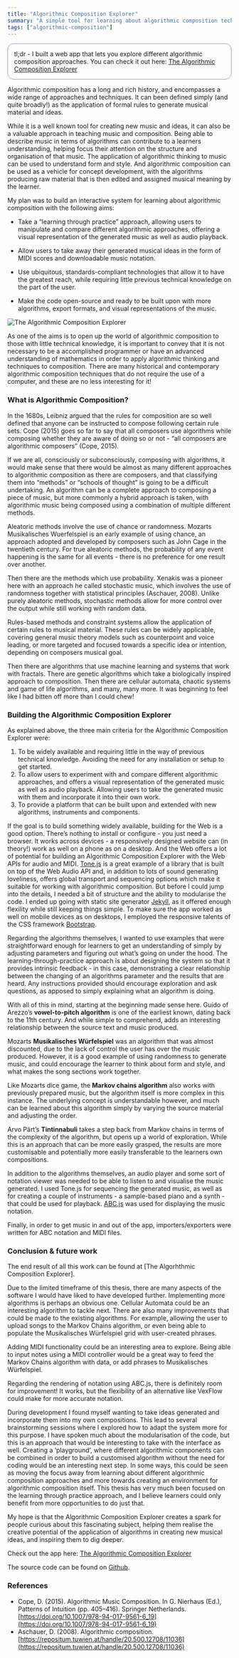 ```yaml
---
title: "Algorithmic Composition Explorer"
summary: "A simple tool for learning about algorithmic composition techniques."
tags: ["algorithmic-composition"]
---
```


<p style="border: 1px solid #999; padding: 1em; border-radius: 1em;">tl;dr - I built a web app that lets you explore different algorithmic composition approaches. You can check it out here: <a href="https://stephengardener.com/ace" target="_blank">The Algorithmic Composition Explorer</a></p>

Algorithmic composition has a long and rich history, and encompasses a wide range of approaches and techniques. It can been defined simply (and quite broadly!) as the application of formal rules to generate musical material and ideas.

While it is a well known tool for creating new music and ideas, it can also be a valuable approach in teaching music and composition. Being able to describe music in terms of algorithms can contribute to a learners understanding, helping focus their attention on the structure and organisation of that music. The application of algorithmic thinking to music can be used to understand form and style. And algorithmic composition can be used as a vehicle for concept development, with the algorithms producing raw material that is then edited and assigned musical meaning by the learner.

My plan was to build an interactive system for learning about algorithmic composition with the following aims:

* Take a “learning through practice” approach, allowing users to manipulate and compare different algorithmic approaches, offering a visual representation of the generated music as well as audio playback.

* Allow users to take away their generated musical ideas in the form of MIDI scores and downloadable music notation.
* Use ubiquitous, standards-compliant technologies that allow it to have the greatest reach, while requiring little previous technical knowledge on the part of the user.
* Make the code open-source and ready to be built upon with more algorithms, export formats, and visual representations of the music.

![The Algorithmic Composition Explorer](/ace.png "The Algorithmic Composition Explorer")

As one of the aims is to open up the world of algorithmic composition to those with little technical knowledge, it is important to convey that it is not necessary to be a accomplished programmer or have an advanced understanding of mathematics in order to apply algorithmic thinking and techniques to composition. There are many historical and contemporary algorithmic composition techniques that do not require the use of a computer, and these are no less interesting for it!



### What is Algorithmic Composition?

In the 1680s, Leibniz argued that the rules for composition are so well defined that anyone can be instructed to compose following certain rule sets. Cope (2015) goes so far to say that all composers use algorithms while composing whether they are aware of doing so or not - “all composers are algorithmic composers” (Cope, 2015).

If we are all, consciously or subconsciously, composing with algorithms, it would make sense that there would be almost as many different approaches to algorithmic composition as there are composers, and that classifying them into “methods” or “schools of thought” is going to be a difficult undertaking. An algorithm can be a complete approach to composing a piece of music, but more commonly a hybrid approach is taken, with algorithmic music being composed using a combination of multiple different methods.

Aleatoric methods involve the use of chance or randomness. Mozarts Musikalisches Wuerfelspiel is an early example of using chance, an approach adopted and developed by composers such as John Cage in the twentieth century. For true aleatoric methods, the probability of any event happening is the same for all events - there is no preference for one result over another.

Then there are the methods which use probability. Xenakis was a pioneer here with an approach he called stochastic music, which involves the use of randomness together with statistical principles (Aschauer, 2008). Unlike purely aleatoric methods, stochastic methods allow for more control over the output while still working with random data.

Rules-based methods and constraint systems allow the application of certain rules to musical material. These rules can be widely applicable, covering general music theory models such as counterpoint and voice leading, or more targeted and focused towards a specific idea or intention, depending on composers musical goal.

Then there are algorithms that use machine learning and systems that work with fractals. There are genetic algorithms which take a biologically inspired approach to composition. Then there are cellular automata, chaotic systems and game of life algorithms, and many, many more. It was beginning to feel like I had bitten off more than I could chew!

### Building the Algorithmic Composition Explorer

As explained above, the three main criteria for the Algorithmic Composition Explorer were:

1. To be widely available and requiring little in the way of previous technical knowledge. Avoiding the need for any installation or setup to get started.
2. To allow users to experiment with and compare different algorithmic approaches, and offers a visual representation of the generated music as well as audio playback. Allowing users to take the generated music with them and incorporate it into their own work.
3. To provide a platform that can be built upon and extended with new algorithms, instruments and components.

If the goal is to build something widely available, building for the Web is a good option. There’s nothing to install or configure - you just need a browser. It works across devices - a responsively designed website can (in theory!) work as well on a phone as on a desktop. And the Web offers a lot of potential for building an Algorithmic Composition Explorer with the Web APIs for audio and MIDI. [Tone.js](https://tonejs.github.io) is a great example of a library that is built on top of the Web Audio API and, in addition to lots of sound generating loveliness, offers global transport and sequencing options which make it suitable for working with algorithmic composition. But before I could jump into the details, I needed a bit of structure and the ability to modularise the code. I ended up going with static site generator [Jekyll](https://jekyllrb.com), as it offered enough flexility while still keeping things simple. To make sure the app worked as well on mobile devices as on desktops, I employed the responsive talents of the CSS framework [Bootstrap](https://getbootstrap.com).

Regarding the algorithms themselves, I wanted to use examples that were straightforward enough for learners to get an understanding of simply by adjusting parameters and figuring out what’s going on under the hood. The learning-through-practice approach is about designing the system so that it provides intrinsic feedback - in this case, demonstrating a clear relationship between the changing of an algorithms parameter and the results that are heard. Any instructions provided should encourage exploration and ask questions, as apposed to simply explaining what an algorithm is doing.

With all of this in mind, starting at the beginning made sense here. Guido of Arezzo’s **vowel-to-pitch algorithm** is one of the earliest known, dating back to the 11th century. And while simple to comprehend, adds an interesting relationship between the source text and music produced.

Mozarts **Musikalisches Würfelspiel** was an algorithm that was almost discounted, due to the lack of control the user has over the music produced. However, it is a good example of using randomness to generate music, and could encourage the learner to think about form and style, and what makes the song sections work together.

Like Mozarts dice game, the **Markov chains algorithm** also works with previously prepared music, but the algorithm itself is more complex in this instance. The underlying concept is understandable however, and much can be learned about this algorithm simply by varying the source material and adjusting the order.

Arvo Pärt’s **Tintinnabuli** takes a step back from Markov chains in terms of the complexity of the algorithm, but opens up a world of exploration. While this is an approach that can be more easily grasped, the results are more customisable and potentially more easily transferable to the learners own compositions.

In addition to the algorithms themselves, an audio player and some sort of notation viewer was needed to be able to listen to and visualise the music generated. I used Tone.js for sequencing the generated music, as well as for creating a couple of instruments - a sample-based piano and a synth - that could be used for playback. [ABC.js](https://www.abcjs.net) was used for displaying the music notation.

Finally, in order to get music in and out of the app, importers/exporters were written for ABC notation and MIDI files.

### Conclusion & future work

The end result of all this work can be found at [The Algorhthmic Composition Explorer].

Due to the limited timeframe of this thesis, there are many aspects of the software I would have liked to have developed further. Implementing more algorithms is perhaps an obvious one. Cellular Automata could be an interesting algorithm to tackle next. There are also many improvements that could be made to the existing algorithms. For example, allowing the user to upload songs to the Markov Chains algorithm, or even being able to populate the Musikalisches Würfelspiel grid with user-created phrases.

Adding MIDI functionality could be an interesting area to explore. Being able to input notes using a MIDI controller would be a great way to feed the Markov Chains algorithm with data, or add phrases to Musikalisches Würfelspiel.

Regarding the rendering of notation using ABC.js, there is definitely room for improvement! It works, but the flexibility of an alternative like VexFlow could make for more accurate notation.

During development I found myself wanting to take ideas generated and incorporate them into my own compositions. This lead to several brainstorming sessions where I explored how to adapt the system more for this purpose. I have spoken much about the modularisation of the code, but this is an approach that would be interesting to take with the interface as well. Creating a ‘playground’, where different algorithmic components can be combined in order to build a customised algorithm without the need for coding would be an interesting next step. In some ways, this could be seen as moving the focus away from learning about different algorithmic composition approaches and more towards creating an environment for algorithmic composition itself. This thesis has very much been focused on the learning through practice approach, and I believe learners could only benefit from more opportunities to do just that.

My hope is that the Algorithmic Composition Explorer creates a spark for people curious about this fascinating subject, helping them realise the creative potential of the application of algorithms in creating new musical ideas, and inspiring them to dig deeper.

Check out the app here: <a href="https://stephengardener.com/ace" target="_blank">The Algorithmic Composition Explorer</a>

The source code can be found on [Github](https://github.com/stega/algorithmic_composition_explorer).

### References
- Cope, D. (2015). Algorithmic Music Composition. In G. Nierhaus (Ed.), Patterns of Intuition (pp. 405–416). Springer Netherlands. [https://doi.org/10.1007/978-94-017-9561-6_19](https://doi.org/10.1007/978-94-017-9561-6_19)
- Aschauer, D. (2008). Algorithmic composition. [https://repositum.tuwien.at/handle/20.500.12708/11036](https://repositum.tuwien.at/handle/20.500.12708/11036)
